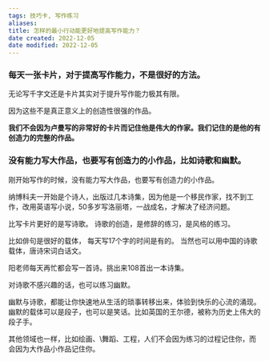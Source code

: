 ```yaml
---
tags: 技巧卡, 写作练习
aliases: 
title: 怎样的最小行动能更好地提高写作能力？
date created: 2022-12-05
date modified: 2022-12-05
---
```


### 每天一张卡片，对于提高写作能力，不是很好的方法。

无论写千字文还是卡片其实对于提升写作能力极其有限。

因为这些不是真正意义上的创造性很强的作品。

**我们不会因为卢曼写的非常好的卡片而记住他是伟大的作家。我们记住的是他的有创造力的完整的作品。**

### 没有能力写大作品，也要写有创造力的小作品，比如诗歌和幽默。

刚开始写作的时候，没有能力写大作品，也要写有创造力的小作品。

纳博科夫一开始是个诗人，出版过几本诗集，因为他是一个移民作家，找不到工作，改用英语写小说，50多岁写洛丽塔，一战成名，才解决了经济问题。

比写卡片更好的是写诗歌。 诗歌的创造，是修辞的练习，是风格的练习。

比如俳句是很好的载体， 每天写17个字的时间是有的。 当然也可以用中国的诗歌载体，唐诗宋词白话文。

阳老师每天再忙都会写一首诗。挑出来108首出一本诗集。

对诗歌不感兴趣的话，也可以练习幽默。

幽默与诗歌，都能让你快速地从生活的琐事转移出来，体验到快乐的心流的涌现。幽默的载体可以是段子，也可以是笑话。比如英国的王尔德，被称为历史上伟大的段子手。

其他领域也一样，比如绘画、\舞蹈、工程，人们不会因为练习的过程记住你，而会因为大作品小作品记住你。